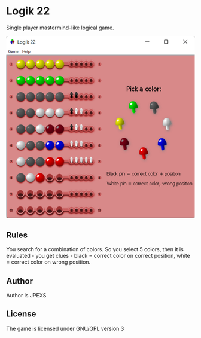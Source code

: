 # Logik 22

Single player mastermind-like logical game.

![Screenshot](screenshot.png)

## Rules
You search for a combination of colors. So you select 5 colors, then it
is evaluated - you get clues - black = correct color on correct position,
white = correct color on wrong position.

## Author
Author is JPEXS

## License
The game is licensed under GNU/GPL version 3